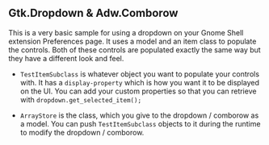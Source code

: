 ## Gtk.Dropdown & Adw.Comborow

This is a very basic sample for using a dropdown on your Gnome Shell extension Preferences page. It uses a model and an item class to populate the controls. Both of these controls are populated exactly the same way but they have a different look and feel.

  * ```TestItemSubclass``` is whatever object you want to populate your controls with. It has a ```display-property``` which is how you want it to be displayed on the UI. You can add your custom properties so that you can retrieve with ```dropdown.get_selected_item();```

  * ```ArrayStore``` is the class, which you give to the dropdown / comborow as a model. You can push ```TestItemSubclass``` objects to it during the runtime to modify the dropdown / comborow.